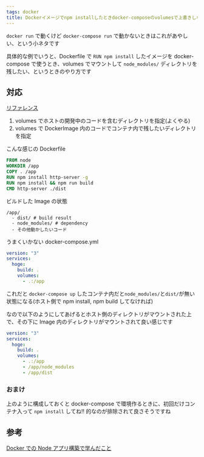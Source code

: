 ```yaml
---
tags: docker
title: Dockerイメージでnpm installしたときdocker-composeのvolumesで上書きしない
---
```


`docker run` で動くけど `docker-compose run` で動かないときはこれがあやしい、という小ネタです

具体的な例でいうと、Dockerfile で `RUN npm install` したイメージを docker-compose で使うとき、volumes でマウントして `node_modules/` ディレクトリを残したい、というときのやり方です

## 対応

[リファレンス](http://docs.docker.jp/compose/compose-file.html#volumes-volume-driver)

1. volumes でホストの開発中のコードを含むディレクトリを指定(よくやる)
1. volumes で DockerImage 内のコードでコンテナ内で残したいディレクトリを指定

こんな感じの Dockerfile

```Dockerfile
FROM node
WORKDIR /app
COPY . /app
RUN npm install http-server -g
RUN npm install && npm run build
CMD http-server ./dist
```

ビルドした Image の状態

```
/app/
  - dist/ # build result
  - node_modules/ # dependency
  - その他動かしたいコード
```

うまくいかない docker-compose.yml

```docker-compose.yml
version: "3"
services:
  hoge:
    build: .
    volumes:
      - .:/app
```

これだと `docker-compose up` したコンテナ内だと`node_modules/`と`dist/`が無い状態になる(ホスト側で npm install, npm build してなければ)

なので以下のようにしてあげるとホスト側のディレクトリがマウントされた上で、その下に Image 内のディレクトリがマウントされて良い感じです

```docker-compose.yml
version: "3"
services:
  hoge:
    build: .
    volumes:
      - .:/app
      - /app/node_modules
      - /app/dist
```

### おまけ

上のように構成しておくと docker-compose で環境作るときに、初回だけコンテナ入って `npm install` してね!! 的なのが排除されて良さそうですね

## 参考

[Docker での Node アプリ構築で学んだこと](https://postd.cc/lessons-building-node-app-docker/)
